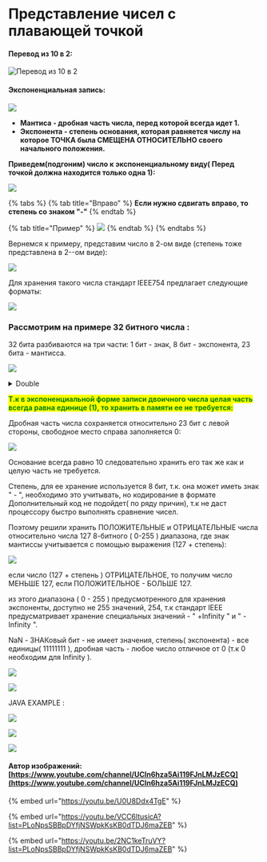 # Представление чисел с плавающей точкой

#### Перевод из 10 в 2:

![Перевод из 10 в 2](<../.gitbook/assets/image (380).png>)

#### Экспоненциальная запись:

![](<../.gitbook/assets/image (307).png>)

* **Мантиса - дробная часть числа, перед которой всегда идет 1.**
* **Экспонента - степень основания, которая равняется числу на которое ТОЧКА была СМЕЩЕНА ОТНОСИТЕЛЬНО своего начального положения.**

**Приведем(подгоним) число к экспоненциальному виду( Перед точкой должна находится только одна 1):**

![](<../.gitbook/assets/image (100).png>)

{% tabs %}
{% tab title="Вправо" %}
**Если нужно сдвигать вправо, то степень со знаком "-"**
{% endtab %}

{% tab title="Пример" %}
![](<../.gitbook/assets/image (98).png>)
{% endtab %}
{% endtabs %}

Вернемся к примеру, представим число в 2-ом виде (степень тоже представлена в 2--ом виде):

![](<../.gitbook/assets/image (35).png>)

Для хранения такого числа стандарт IEEE754 предлагает следующие форматы:

![](<../.gitbook/assets/image (451).png>)

### Рассмотрим на примере 32 битного числа :

32 бита разбиваются на три части: 1 бит - знак, 8 бит - экспонента, 23 бита - мантисса.

![](<../.gitbook/assets/image (292).png>)

<details>

<summary>Double</summary>

![](<../.gitbook/assets/image (11).png>)



</details>

<mark style="color:green;">**Т.к в экспоненциальной форме записи двоичного числа целая часть всегда равна единице (1), то хранить в памяти ее не требуется:**</mark>

Дробная часть числа сохраняется относительно 23 бит с левой стороны, свободное место справа заполняется 0:

![](<../.gitbook/assets/image (261).png>)

Основание всегда равно 10 следовательно хранить его так же как и целую часть не требуется.

Степень, для ее хранение используется 8 бит, т.к. она может иметь знак " - ", необходимо это учитывать, но кодирование в формате Дополнительный код не подойдет( по ряду причин), т.к не даст процессору быстро выполнять сравнение чисел.

Поэтому  решили хранить ПОЛОЖИТЕЛЬНЫЕ и ОТРИЦАТЕЛЬНЫЕ числа относительно числа 127 8-битного ( 0-255 ) диапазона, где  знак мантиссы учитывается  с помощью выражения (127 + степень):&#x20;

![](<../.gitbook/assets/image (368).png>)

если число (127 + степень ) ОТРИЦАТЕЛЬНОЕ, то получим число МЕНЬШЕ 127, если ПОЛОЖИТЕЛЬНОЕ - БОЛЬШЕ 127.

из этого диапазона ( 0 - 255 ) предусмотренного для хранения экспоненты, доступно не 255 значений, 254, т.к стандарт IEEE предусматривает хранение специальных значений   -               " +Infinity "  и " - Infinity ".

NaN - ЗНАКовый бит - не имеет значения, степень( экспонента) - все единицы( 11111111 ), дробная часть - любое число отличное от 0 (т.к 0  необходим для Infinity ).

![](<../.gitbook/assets/image (101).png>)

![](<../.gitbook/assets/image (285).png>)

JAVA EXAMPLE :

![](<../.gitbook/assets/image (385).png>)

![](<../.gitbook/assets/image (243).png>)

![](<../.gitbook/assets/image (21).png>)

#### Автор изображений: [https://www.youtube.com/channel/UCIn6hza5Ai119FJnLMJzECQ](https://www.youtube.com/channel/UCIn6hza5Ai119FJnLMJzECQ)

{% embed url="https://youtu.be/U0U8Ddx4TgE" %}

{% embed url="https://youtu.be/VCC6ltusicA?list=PLoNpsSBBpDYfjNSWpkKsKB0dTDJ6maZEB" %}

{% embed url="https://youtu.be/2NC1keTruVY?list=PLoNpsSBBpDYfjNSWpkKsKB0dTDJ6maZEB" %}
